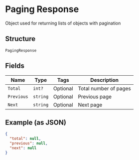 
# Paging Response

Object used for returning lists of objects with pagination

## Structure

`PagingResponse`

## Fields

| Name | Type | Tags | Description |
|  --- | --- | --- | --- |
| `Total` | `int?` | Optional | Total number of pages |
| `Previous` | `string` | Optional | Previous page |
| `Next` | `string` | Optional | Next page |

## Example (as JSON)

```json
{
  "total": null,
  "previous": null,
  "next": null
}
```


